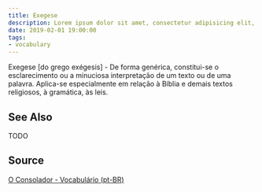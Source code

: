```yaml
---
title: Exegese
description: Lorem ipsum dolor sit amet, consectetur adipisicing elit, sed do eiusmod tempor incididunt ut labore et dolore magna aliqua.  TODO
date: 2019-02-01 19:00:00
tags:
- vocabulary
---
```


Exegese [do grego exégesis] - De forma genérica, constitui-se o esclarecimento ou a minuciosa interpretação de um texto ou de uma palavra. Aplica-se especialmente em relação à Bíblia e demais textos religiosos, à gramática, às leis.

## See Also
TODO

## Source
[O Consolador - Vocabulário (pt-BR)](http://www.oconsolador.com.br/linkfixo/vocabulario/principal.html)


